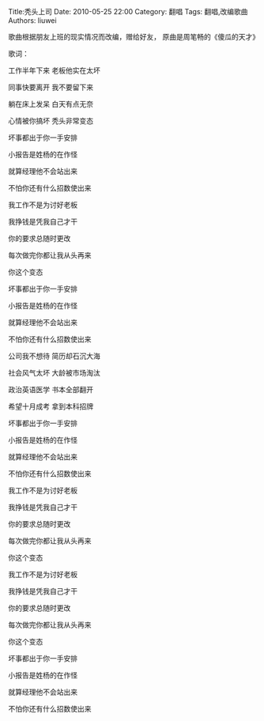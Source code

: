 Title:秃头上司
Date: 2010-05-25 22:00
Category: 翻唱
Tags: 翻唱,改编歌曲
Authors: liuwei

歌曲根据朋友上班的现实情况而改编，赠给好友， 原曲是周笔畅的《傻瓜的天才》

歌词：

 工作半年下来 老板他实在太坏
 
 同事快要离开 我不要留下来
 
 躺在床上发呆 白天有点无奈
 
 心情被你搞坏 秃头非常变态
 
 坏事都出于你一手安排
 
 小报告是姓杨的在作怪
 
 就算经理他不会站出来
 
 不怕你还有什么招数使出来
 
 我工作不是为讨好老板
 
 我挣钱是凭我自己才干
 
 你的要求总随时更改
 
 每次做完你都让我从头再来
 
 你这个变态
 
 坏事都出于你一手安排
 
 小报告是姓杨的在作怪
 
 就算经理他不会站出来
 
 不怕你还有什么招数使出来

 公司我不想待 简历却石沉大海
 
 社会风气太坏 大龄被市场淘汰
 
 政治英语医学 书本全部翻开
 
 希望十月成考 拿到本科招牌
 
 坏事都出于你一手安排
 
 小报告是姓杨的在作怪
 
 就算经理他不会站出来
 
 不怕你还有什么招数使出来
 
 我工作不是为讨好老板
 
 我挣钱是凭我自己才干
 
 你的要求总随时更改
 
 每次做完你都让我从头再来
 
 你这个变态
 
 我工作不是为讨好老板
 
 我挣钱是凭我自己才干
 
 你的要求总随时更改
 
 每次做完你都让我从头再来
 
 你这个变态
 
 坏事都出于你一手安排
 
 小报告是姓杨的在作怪
 
 就算经理他不会站出来
 
 不怕你还有什么招数使出来
